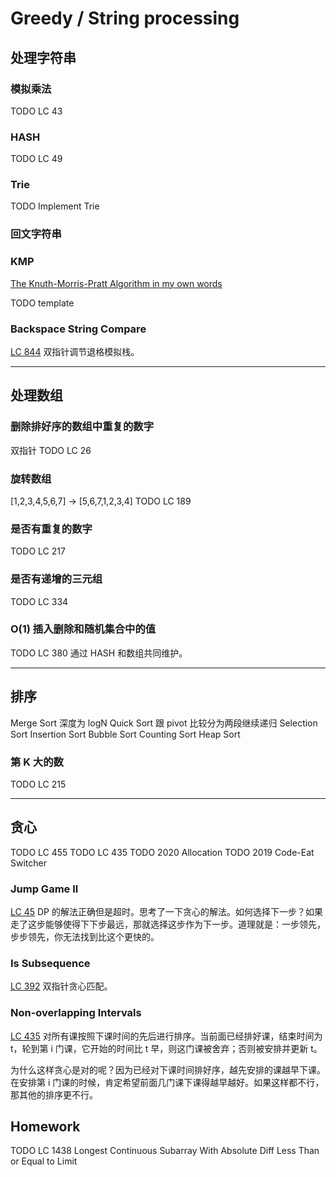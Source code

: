 # Greedy / String processing

## 处理字符串

### 模拟乘法
TODO LC 43 

### HASH
TODO LC 49

### Trie
TODO Implement Trie

### 回文字符串

### KMP
[The Knuth-Morris-Pratt Algorithm in my own words](http://jakeboxer.com/blog/2009/12/13/the-knuth-morris-pratt-algorithm-in-my-own-words/)

TODO template

### Backspace String Compare
[LC 844](https://leetcode-cn.com/problems/backspace-string-compare/) 双指针调节退格模拟栈。

***
## 处理数组

### 删除排好序的数组中重复的数字
双指针
TODO LC 26

### 旋转数组

[1,2,3,4,5,6,7] -> [5,6,7,1,2,3,4]
TODO LC 189

### 是否有重复的数字
TODO LC 217

### 是否有递增的三元组
TODO LC 334

### O(1) 插入删除和随机集合中的值
TODO LC 380
通过 HASH 和数组共同维护。

***

## 排序

Merge Sort 深度为 logN
Quick Sort 跟 pivot 比较分为两段继续递归 
Selection Sort
Insertion Sort
Bubble Sort
Counting Sort
Heap Sort

### 第 K 大的数
TODO LC 215

***
## 贪心

TODO LC 455
TODO LC 435
TODO 2020 Allocation
TODO 2019 Code-Eat Switcher

### Jump Game II
[LC 45](https://leetcode-cn.com/problems/jump-game-ii/) DP 的解法正确但是超时。思考了一下贪心的解法。如何选择下一步？如果走了这步能够使得下下步最远，那就选择这步作为下一步。道理就是：一步领先，步步领先，你无法找到比这个更快的。

### Is Subsequence
[LC 392](https://leetcode-cn.com/problems/is-subsequence/) 双指针贪心匹配。

### Non-overlapping Intervals
[LC 435](https://leetcode-cn.com/problems/non-overlapping-intervals/) 对所有课按照下课时间的先后进行排序。当前面已经排好课，结束时间为 t，轮到第 i 门课，它开始的时间比 t 早，则这门课被舍弃；否则被安排并更新 t。

为什么这样贪心是对的呢？因为已经对下课时间排好序，越先安排的课越早下课。在安排第 i 门课的时候，肯定希望前面几门课下课得越早越好。如果这样都不行，那其他的排序更不行。

## Homework

TODO LC 1438 Longest Continuous Subarray With Absolute Diff Less Than or Equal to Limit

